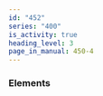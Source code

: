 ```yaml
---
id: "452"
series: "400"
is_activity: true
heading_level: 3
page_in_manual: 450-4
---
```


### Elements